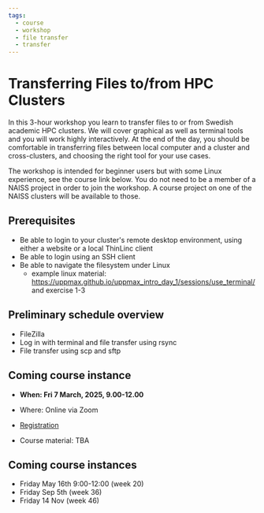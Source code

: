 ```yaml
---
tags:
  - course
  - workshop
  - file transfer
  - transfer
---
```


# Transferring Files to/from HPC Clusters

In this 3-hour workshop you learn to transfer files to or from Swedish academic HPC clusters. We will cover graphical as well as terminal tools and you will work highly interactively. At the end of the day, you should be comfortable in transferring files between local computer and a cluster and cross-clusters, and choosing the right tool for your use cases.

The workshop is intended for beginner users but with some Linux experience, see the course link below. You do not need to be a member of a NAISS project in order to join the workshop. A course project on one of the NAISS clusters will be available to those.

## Prerequisites

- Be able to login to your cluster's remote desktop environment, using either a website or a local ThinLinc client
- Be able to login using an SSH client
- Be able to navigate the filesystem under Linux
    - example linux material: <https://uppmax.github.io/uppmax_intro_day_1/sessions/use_terminal/> and exercise 1-3

## Preliminary schedule overview

- FileZilla
- Log in with terminal and file transfer using rsync
- File transfer using scp and sftp

## Coming course instance

- **When: Fri 7 March, 2025, 9.00-12.00**
- Where: Online via Zoom

- [Registration](https://forms.gle/LuQBE3u2NbpqnThVA)

- Course material: TBA

## Coming course instances

- Friday May 16th 9:00-12:00 (week 20)
- Friday Sep 5th (week 36)
- Friday 14 Nov (week 46)
